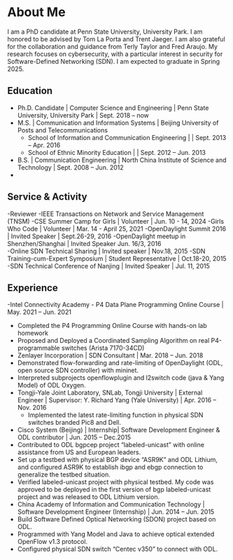 # About Me
I am a PhD candidate at Penn State University, University Park. I am honored to be advised by Tom La Porta and Trent Jaeger. I am also grateful for the collaboration and guidance from Terly Taylor and Fred Araujo. My research focuses on cybersecurity, with a particular interest in security for Software-Defined Networking (SDN). I am expected to graduate in Spring 2025.
## Education
- Ph.D. Candidate | Computer Science and Engineering      |     Penn State University, University Park        |              Sept. 2018 – now
- M.S. | Communication and Information Systems |  Beijing University of Posts and Telecommunications 
  - School of Information and Communication Engineering                |             |                                         Sept. 2013 – Apr. 2016
  - School of Ethnic Minority Education                                |            |      	   Sept. 2012 – Jun. 2013
- B.S. | Communication Engineering                   |      North China Institute of Science and Technology |           Sept. 2008 – Jun. 2012
- 
## Service & Activity
-Reviewer
  -IEEE Transactions on Network and Service Management (TNSM)
-CSE Summer Camp for Girls          	        	        					|	Volunteer     	  	        	      |  	           				      Jun. 10 - 14, 2024
-Girls Who Code       	       	                                  	   |    						Volunteer  	        	        	        |	           		     Mar. 14 - April 25, 2021
-OpenDaylight Summit 2016            	                    	        	 |       			Invited Speaker                   	         |                    Sept.26-29, 2016 
-OpenDaylight meetup in Shenzhen/Shanghai         		|					Invited Speaker                                                       	 			   Jun. 16/3, 2016   
-Online SDN Technical Sharing                                  |          	        			Invited speaker               |                               Nov.18, 2015 
-SDN Training-cum-Expert Symposium                   	        |					Student Representative                 |                                       			  Oct.18-20, 2015
-SDN Technical Conference of Nanjing                      	     |   					Invited Speaker                            |                   	        	 Jul. 11, 2015

## Experience
-Intel Connectivity Academy - P4 Data Plane Programming Online Course                                                                                        |	May. 2021 – Jun. 2021
 - Completed the P4 Programming Online Course with hands-on lab homework
 - Proposed and Deployed a Coordinated Sampling Algorithm on real P4-programmable switches (Arista 7170-34CD)
- Zenlayer Incorporation   								|	     SDN Consultant 										|		Mar. 2018 – Jun. 2018
 - Demonstrated flow-forwarding and rate-limiting of OpenDaylight (ODL, open source SDN controller) with mininet.
 - Interpreted subprojects openflowplugin and l2switch code (java & Yang Model) of ODL Oxygen.
- Tongji-Yale Joint Laboratory, SNLab, Tongji University         |             External Engineer | Supervisor: Y. Richard Yang (Yale University)	|		Apr. 2016 – Nov. 2016
  - Implemented the latest rate-limiting function in physical SDN switches branded Pic8 and Dell.
- Cisco System (Beijing)                                				|		     Internship| Software Development Engineer & ODL contributor       |     	Jun. 2015 – Dec.2015
 - Contributed to ODL bgpcep project “labeled-unicast” with online assistance from US and European leaders.
 - Set up a testbed with physical BGP device “ASR9K” and ODL Lithium, and configured ASR9K to establish ibgp and ebgp connection to generalize the testbed situation.
 - Verified labeled-unicast project with physical testbed. My code was approved to be deployed in the first version of bgp labeled-unicast project and was released to ODL Lithium version.
- China Academy of Information and Communication Technology    |    Software Development Engineer (Internship)                             |     		Jun. 2014 – Jun. 2015
 - Build Software Defined Optical Networking (SDON) project based on ODL.
 - Programmed with Yang Model and Java to achieve optical extended OpenFlow v1.3 protocol.
 - Configured physical SDN switch “Centec v350” to connect with ODL.
